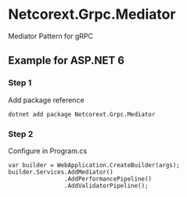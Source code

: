 # Netcorext.Grpc.Mediator
Mediator Pattern for gRPC

## Example for ASP.NET 6
### Step 1
Add package reference
```
dotnet add package Netcorext.Grpc.Mediator
```
### Step 2
Configure in Program.cs
```
var builder = WebApplication.CreateBuilder(args);
builder.Services.AddMediator()
                .AddPerformancePipeline()
                .AddValidatorPipeline();
```